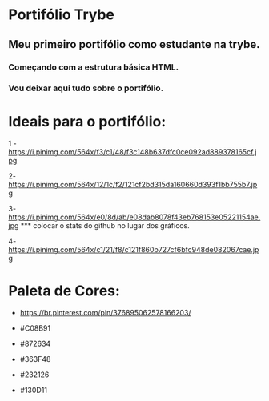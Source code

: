 # Portifólio Trybe
## Meu primeiro portifólio como estudante na trybe.
### Começando com a estrutura básica HTML.
### Vou deixar aqui tudo sobre o portifólio.
# Ideais para o portifólio:
1 - https://i.pinimg.com/564x/f3/c1/48/f3c148b637dfc0ce092ad889378165cf.jpg

2- https://i.pinimg.com/564x/12/1c/f2/121cf2bd315da160660d393f1bb755b7.jpg

3-https://i.pinimg.com/564x/e0/8d/ab/e08dab8078f43eb768153e05221154ae.jpg *** colocar o stats do github no lugar dos gráficos.

4- https://i.pinimg.com/564x/c1/21/f8/c121f860b727cf6bfc948de082067cae.jpg

# Paleta de Cores:
- https://br.pinterest.com/pin/376895062578166203/

- #C08B91
- #872634
- #363F48
- #232126
- #130D11